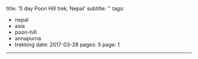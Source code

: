 title: '5 day Poon Hill trek, Nepal'
subtitle: ''
tags:
  - nepal
  - asia
  - poon-hill
  - annapurna
  - trekking
date: 2017-03-28
pages: 5
page: 1
---
